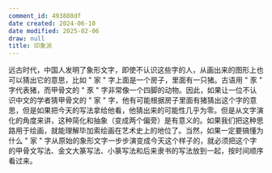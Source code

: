 ```yaml
---
comment_id: 493888df
date created: 2024-06-10
date modified: 2025-02-06
draw: null
title: 印象派
---
```

远古时代，中国人发明了象形文字，即使不认识这些字的人，从画出来的图形上也可以猜出它的意思，比如 " 家 " 字上面是一个房子，里面有一只猪。古语用 " 豕 " 字代表猪，而甲骨文的 " 豕 " 字非常像一个四脚的动物。因此，如果让一位不认识中文的学者猜甲骨文的 " 家 " 字，他有可能根据房子里面有猪猜出这个字的意思，但是如果把今天的写法拿给他看，他猜出来的可能性几乎为零。但是从文字演化的角度来讲，这种简化和抽象（变成两个偏旁）是有意义的。如果我们把这种思路用于绘画，就能理解毕加索绘画在艺术史上的地位了。当然，如果一定要搞懂为什么 " 家 " 字从原始的象形文字一步步演变成今天这个样子的，就必须把这个字的甲骨文写法、金文大篆写法、小篆写法和后来隶书的写法放到一起，按时间顺序看过来。

<!-- more -->
